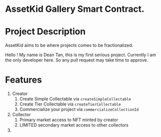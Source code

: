 # AssetKid Gallery Smart Contract. 

# Project Description

AssetKid aims to be where projects comes to be fractionalized.  

Hello ! My name is Dean Tan, this is my first serious project. Currently I am the only developer here. So any pull request may take time to approve. 

# Features 

1. Creator
    1. Create Simple Collectable via `createSimpleCollectable` 
    2. Create Tier Collectable via `createTierCollectable`
    3. Commercialize your project via `commercializeCollectionId`
2. Collector
    1. Primary market access to NFT minted by creator 
    2. LIMITED secondary market access to other collectors
3. 